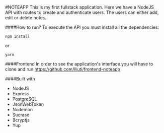 #NOTEAPP
This is my first fullstack application.
Here we have a NodeJS API with routes to create and authenticate users. The users can either add, edit or delete notes.

####How to run?
To execute the API you must install all the dependencies:
```
npm install
```
or 
```
yarn
```

####Frontend
In order to see the application's interface you will have to clone and run https://github.com/lliuti/frontend-noteapp 

####Built with
- NodeJS
- Express
- PostgreSQL
- JsonWebToken
- Nodemon
- Sucrase
- Bcryptjs
- Yup
